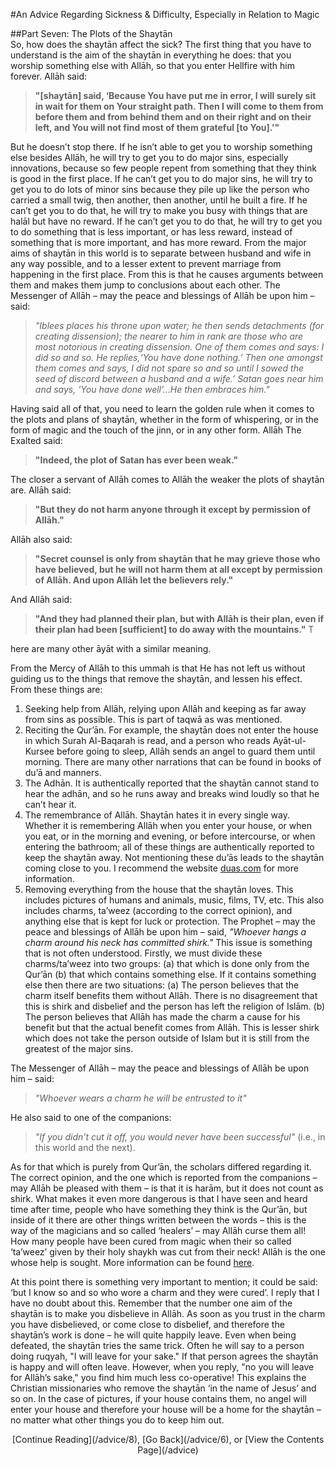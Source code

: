 [title: Advice Part Seven: The Plots of the Shaytān - muhammadtim.com]:/
[menu-locgroup:advice]:/
[path: /advice/7]:/
[alias: /articles/advice/7]:/

#An Advice Regarding Sickness & Difficulty, Especially in Relation to Magic

##Part Seven: The Plots of the Shaytān
<br/>
So, how does the shaytān affect the sick? The first thing that you have to understand is the aim of the shaytān in everything he does: that you worship something else with Allāh, so that you enter Hellfire with him forever. Allāh said:
>**"[shaytān] said, ‘Because You have put me in error, I will surely sit in wait for them on Your straight path. Then I will come to them from before them and from behind them and on their right and on their left, and You will not find most of them grateful [to You].’"**
But he doesn’t stop there. If he isn’t able to get you to worship something else besides Allāh, he will try to get you to do major sins, especially innovations, because so few people repent from something that they think is good in the first place. If he can’t get you to do major sins, he will try to get you to do lots of minor sins because they pile up like the person who carried a small twig, then another, then another, until he built a fire. If he can’t get you to do that, he will try to make you busy with things that are halāl but have no reward. If he can’t get you to do that, he will try to get you to do something that is less important, or has less reward, instead of something that is more important, and has more reward. From the major aims of shaytān in this world is to separate between husband and wife in any way possible, and to a lesser extent to prevent marriage from happening in the first place. From this is that he causes arguments between them and makes them jump to conclusions about each other. The Messenger of Allāh – may the peace and blessings of Allāh be upon him – said:>*"Iblees places his throne upon water; he then sends detachments (for creating dissension); the nearer to him in rank are those who are most notorious in creating dissension. One of them comes and says: I did so and so. He replies,‘You have done nothing.’ Then one amongst them comes and says, I did not spare so and so until I sowed the seed of discord between a husband and a wife.’ Satan goes near him and says, 'You have done well’...He then embraces him."*
Having said all of that, you need to learn the golden rule when it comes to the plots and plans of shaytān, whether in the form of whispering, or in the form of magic and the touch of the jinn, or in any other form. Allāh The Exalted said:
>**"Indeed, the plot of Satan has ever been weak."** 
The closer a servant of Allāh comes to Allāh the weaker the plots of shaytān are. Allāh said:
>**"But they do not harm anyone through it except by permission of Allāh."**
Allāh also said:
>**"Secret counsel is only from shaytān that he may grieve those who have believed, but he will not harm them at all except by permission of Allāh. And upon Allāh let the believers rely."** 
And Allāh said:
>**"And they had planned their plan, but with Allāh is their plan, even if their plan had been [sufficient] to do away with the mountains."** T
here are many other āyāt with a similar meaning.
From the Mercy of Allāh to this ummah is that He has not left us without guiding us to the things that remove the shaytān, and lessen his effect. From these things are:
1. Seeking help from Allāh, relying upon Allāh and keeping as far away from sins as possible. This is part of taqwā as was mentioned.2. Reciting the Qur’ān. For example, the shaytān does not enter the house in which Surah Al-Baqarah is read, and a person who reads Ayāt-ul-Kursee before going to sleep, Allāh sends an angel to guard them until morning. There are many other narrations that can be found in books of du’ā and manners.3. The Adhān. It is authentically reported that the shaytān cannot stand to hear the adhān, and so he runs away and breaks wind loudly so that he can’t hear it.4. The remembrance of Allāh. Shaytān hates it in every single way. Whether it is remembering Allāh when you enter your house, or when you eat, or in the morning and evening, or before intercourse, or when entering the bathroom; all of these things are authentically reported to keep the shaytān away. Not mentioning these du’ās leads to the shaytān coming close to you. I recommend the website [duas.com](http://duas.com) for more information.5. Removing everything from the house that the shaytān loves. This includes pictures of humans and animals, music, films, TV, etc. This also includes charms, ta’weez (according to the correct opinion), and anything else that is kept for luck or protection. The Prophet – may the peace and blessings of Allāh be upon him – said, *"Whoever hangs a charm around his neck has committed shirk."* This issue is something that is not often understood. Firstly, we must divide these charms/ta’weez into two groups:(a) that which is done only from the Qur’ān(b) that which contains something else.If it contains something else then there are two situations:(a) The person believes that the charm itself benefits them without Allāh. There is no disagreement that this is shirk and disbelief and the person has left the religion of Islām.
(b) The person believes that Allāh has made the charm a cause for his benefit but that the actual benefit comes from Allāh. This is lesser shirk which does not take the person outside of Islam but it is still from the greatest of the major sins.
The Messenger of Allāh – may the peace and blessings of Allāh be upon him – said:
>*"Whoever wears a charm he will be entrusted to it"* 

He also said to one of the companions:

>*"If you didn’t cut it off, you would never have been successful"* (i.e., in this world and the next).
As for that which is purely from Qur’ān, the scholars differed regarding it. The correct opinion, and the one which is reported from the companions – may Allāh be pleased with them – is that it is harām, but it does not count as shirk. What makes it even more dangerous is that I have seen and heard time after time, people who have something they think is the Qur’ān, but inside of it there are other things written between the words – this is the way of the magicians and so called ‘healers’ – may Allāh curse them all! How many people have been cured from magic when their so called ‘ta’weez’ given by their holy shaykh was cut from their neck! Allāh is the one whose help is sought. More information can be found [here](/taweez).
At this point there is something very important to mention; it could be said: ‘but I know so and so who wore a charm and they were cured’. I reply that I have no doubt about this. Remember that the number one aim of the shaytān is to make you disbelieve in Allāh. As soon as you trust in the charm you have disbelieved, or come close to disbelief, and therefore the shaytān’s work is done – he will quite happily leave. Even when being defeated, the shaytān tries the same trick. Often he will say to a person doing ruqyah, "I will leave for your sake." If that person agrees the shaytān is happy and will often leave. However, when you reply, "no you will leave for Allāh’s sake," you find him much less co-operative! This explains the Christian missionaries who remove the shaytān ‘in the name of Jesus’ and so on.In the case of pictures, if your house contains them, no angel will enter your house and therefore your house will be a home for the shaytān – no matter what other things you do to keep him out.
<p style="text-align:center">[Continue Reading](/advice/8), [Go Back](/advice/6), or [View the Contents Page](/advice)
